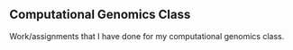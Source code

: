 ## Computational Genomics Class
Work/assignments that I have done for my computational genomics class.
